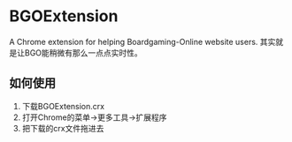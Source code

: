 # BGOExtension

A Chrome extension for helping Boardgaming-Online website users.
其实就是让BGO能稍微有那么一点点实时性。

## 如何使用
1. 下载BGOExtension.crx
2. 打开Chrome的菜单->更多工具->扩展程序
3. 把下载的crx文件拖进去
